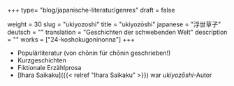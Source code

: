 +++
type= "blog/japanische-literatur/genres"
draft = false

weight = 30
slug = "ukiyozoshi"
title = "ukiyozōshi"
japanese = "浮世草子"
deutsch = ""
translation = "Geschichten der schwebenden Welt"
description = ""
works = ["24-koshokugoninonna"]
+++

- Populärliteratur (von chōnin für chōnin geschrieben!)
- Kurzgeschichten
- Fiktionale Erzählprosa
- [Ihara Saikaku]({{< relref "Ihara Saikaku" >}}) war *ukiyozōshi*-Autor
